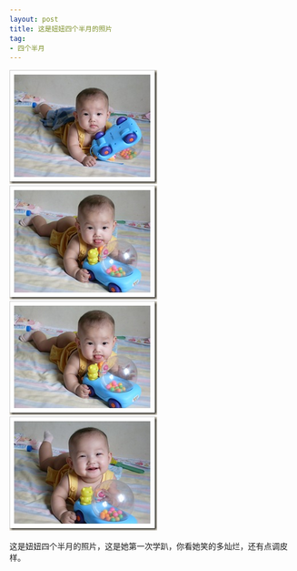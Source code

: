 ```yaml
---
layout: post
title: 这是妞妞四个半月的照片
tag:
- 四个半月
---
```

<p><a href="/assets/images/2010/11/SDC115261.jpg"><img style="border-bottom: 0px; border-left: 0px; display: inline; border-top: 0px; border-right: 0px" title="SDC11526" border="0" alt="SDC11526" src="/assets/images/2010/11/SDC11526_thumb1.jpg" width="260" height="200" /></a> <a href="/assets/images/2010/11/SDC115292.jpg"><img style="border-bottom: 0px; border-left: 0px; display: inline; border-top: 0px; border-right: 0px" title="SDC11529" border="0" alt="SDC11529" src="/assets/images/2010/11/SDC11529_thumb2.jpg" width="260" height="200" /></a> <a href="/assets/images/2010/11/SDC115293.jpg"><img style="border-bottom: 0px; border-left: 0px; display: inline; border-top: 0px; border-right: 0px" title="SDC11529" border="0" alt="SDC11529" src="/assets/images/2010/11/SDC11529_thumb3.jpg" width="260" height="200" /></a>&#160; <a href="/assets/images/2010/11/SDC115341.jpg"><img style="border-bottom: 0px; border-left: 0px; display: inline; border-top: 0px; border-right: 0px" title="SDC11534" border="0" alt="SDC11534" src="/assets/images/2010/11/SDC11534_thumb1.jpg" width="260" height="200" /></a></p> 

这是妞妞四个半月的照片，这是她第一次学趴，你看她笑的多灿烂，还有点调皮样。
